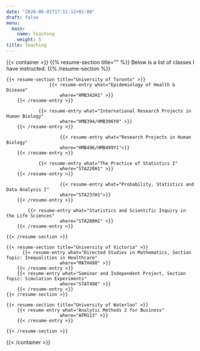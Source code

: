 ```yaml
---
date: "2020-06-01T17:11:12+02:00"
draft: false
menu:
  main:
    name: Teaching
    weight: 5
title: Teaching
---
```



{{< container >}}
    {{% resume-section title="" %}}
Below is a list of classes I have instructed.
    {{% /resume-section %}}
    
    {{< resume-section title="University of Toronto" >}}
                    {{< resume-entry what="Epidemiology of Health & Disease"
                        where="HMB342H1" >}}
        {{< /resume-entry >}}
        
                {{< resume-entry what="International Research Projects in Human Biology"
                        where="HMB394/HMB396Y0" >}}
        {{< /resume-entry >}}
        
                        {{< resume-entry what="Research Projects in Human Biology"
                        where="HMB496/HMB499Y1">}}
        {{< /resume-entry >}}
        
                {{< resume-entry what="The Practice of Statistics I"
                        where="STA220H1" >}}
        {{< /resume-entry >}}
        
                        {{< resume-entry what="Probability, Statistics and Data Analysis I"
                        where="STA237H1">}}
        {{< /resume-entry >}}
    
            {{< resume-entry what="Statistics and Scientific Inquiry in the Life Sciences"
                        where="STA288H1" >}}
        {{< /resume-entry >}}
        
    {{< /resume-section >}}
    
    {{< resume-section title="University of Victoria" >}}
          {{< resume-entry what="Directed Studies in Mathematics, Section Topic: Inequalities in Healthcare"
                        where="MATH490" >}}
        {{< /resume-entry >}}
        {{< resume-entry what="Seminar and Independent Project, Section Topic: Simulation Experiments"
                        where="STAT498" >}}
        {{< /resume-entry >}}
    {{< /resume-section >}}
    
    {{< resume-section title="University of Waterloo" >}}
        {{< resume-entry what="Analytic Methods 2 for Business"
                        where="AFM113" >}}
        {{< /resume-entry >}}

    {{< /resume-section >}}


{{< /container >}}
                            
